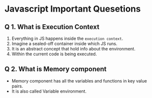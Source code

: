 # Javascript Important Quesetions

## Q 1. What is Execution Context

1. Everything in JS happens inside the `execution context`.
2. Imagine a sealed-off container inside which JS runs.
3. It is an abstract concept that hold info about the environment.
4. Within the current code is being executed.

## Q 2. What is Memory component

- Memory component has all the variables and functions in key value pairs.
- It is also called Variable environment.